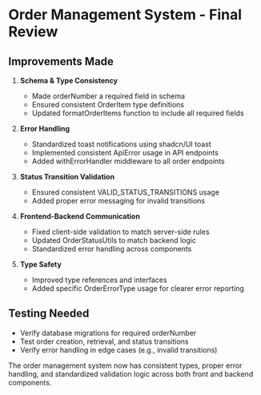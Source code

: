 # Order Management System - Final Review

## Improvements Made

1. **Schema & Type Consistency**
   - Made orderNumber a required field in schema
   - Ensured consistent OrderItem type definitions
   - Updated formatOrderItems function to include all required fields

2. **Error Handling**
   - Standardized toast notifications using shadcn/UI toast
   - Implemented consistent ApiError usage in API endpoints
   - Added withErrorHandler middleware to all order endpoints

3. **Status Transition Validation**
   - Ensured consistent VALID_STATUS_TRANSITIONS usage
   - Added proper error messaging for invalid transitions

4. **Frontend-Backend Communication**
   - Fixed client-side validation to match server-side rules
   - Updated OrderStatusUtils to match backend logic
   - Standardized error handling across components

5. **Type Safety**
   - Improved type references and interfaces
   - Added specific OrderErrorType usage for clearer error reporting

## Testing Needed

- Verify database migrations for required orderNumber
- Test order creation, retrieval, and status transitions
- Verify error handling in edge cases (e.g., invalid transitions)

The order management system now has consistent types, proper error handling, and standardized validation logic across both front and backend components.

